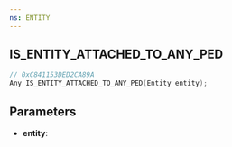 ```yaml
---
ns: ENTITY
---
```

## IS_ENTITY_ATTACHED_TO_ANY_PED

```c
// 0xC841153DED2CA89A
Any IS_ENTITY_ATTACHED_TO_ANY_PED(Entity entity);
```

## Parameters
* **entity**:
